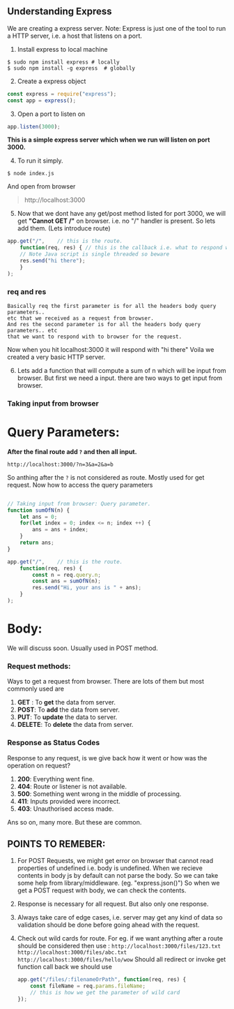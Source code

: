 ## Understanding Express

We are creating a express server.
Note: Express is just one of the tool to run a HTTP server, i.e. a host that listens on a port.

1. Install express to local machine
```terminal
$ sudo npm install express # locally
$ sudo npm install -g express  # globally
```

2. Create a express object
```javascript
const express = require("express");
const app = express();
```

3. Open a port to listen on 
```javascript
app.listen(3000);
```

**This is a simple express server which when we run will listen on port 3000.**

4. To run it simply.
```terminal 
$ node index.js
```
And open from browser
> http://localhost:3000

5. Now that we dont have any get/post method listed for port 3000, we will get **"Cannot GET /"** on browser. i.e. no "/" handler is present.
So lets add them. (Lets introduce route)
```javascript
app.get("/",    // this is the route.
    function(req, res) { // this is the callback i.e. what to respond with.
    // Note Java script is single threaded so beware
    res.send("hi there");
    }
);
```

### req and res
```
Basically req the first parameter is for all the headers body query parameters.. 
etc that we received as a request from browser.
And res the second parameter is for all the headers body query parameters.. etc 
that we want to respond with to browser for the request.
```

Now when you hit localhost:3000 it will respond with "hi there"
Voila we created a very basic HTTP server.

6. Lets add a function that will compute a sum of n which will be input from browser.
But first we need a input. there are two ways to get input from browser.

### Taking input from browser

# Query Parameters: 
**After the final route add `?` and then all input.**

`http://localhost:3000/?n=3&a=2&a=b`

So anthing after the `?` is not considered as route. Mostly used for get request.
Now how to access the query parameters
```javascript

// Taking input from browser: Query parameter.
function sumOfN(n) {
    let ans = 0;
    for(let index = 0; index <= n; index ++) {
        ans = ans + index;
    }
    return ans;
}

app.get("/",    // this is the route.
    function(req, res) { 
        const n = req.query.n;
        const ans = sumOfN(n);
        res.send("Hi, your ans is " + ans);
    }
);
```
# Body:
We will discuss soon. Usually used in POST method.


### Request methods:
Ways to get a request from browser. There are lots of them but most commonly used are
1. **GET** : To **get** the data from server.
2. **POST**: To **add** the data from server.
3. **PUT**: To **update** the data to server.
4. **DELETE**: To **delete** the data from server.

### Response as Status Codes
Response to any request, is we give back how it went or how was the operation on request?
1. **200**: Everything went fine.
2. **404**: Route or listener is not available.
3. **500**: Something went wrong in the middle of processing.
4. **411**: Inputs provided were incorrect.
5. **403**: Unauthorised access made.

Ans so on, many more. But these are common.

## POINTS TO REMEBER:
1. For POST Requests, we might get error on browser that cannot read properties of undefined i.e. body is undefined.
When we recieve contents in body js by default can not parse the body.
So we can take some help from library/middleware. (eg. "express.json()")
So when we get a POST request with body, we can check the contents.

2. Response is necessary for all request. But also only one response.

3. Always take care of edge cases, i.e. server may get any kind of data so validation should be done before going ahead with the request.

4. Check out wild cards for route.
    For eg. if we want anything after a route should be considered then use :
    `http://localhost:3000/files/123.txt`
    `http://localhost:3000/files/abc.txt`
    `http://localhost:3000/files/hello/wow`
    Should all redirect or invoke get function call back we should use
    ```js
    app.get("/files/:filenameOrPath", function(req, res) {
        const fileName = req.params.fileName; 
        // this is how we get the parameter of wild card
    });
    ```

<!-- End of document -->